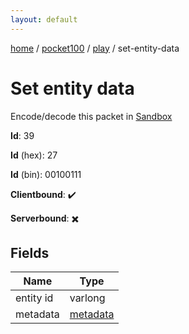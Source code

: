 ```yaml
---
layout: default
---
```


[home](/)  /  [pocket100](/protocol/pocket100)  /  [play](/protocol/pocket100/play)  /  set-entity-data

# Set entity data

Encode/decode this packet in [Sandbox](../../../sandbox/pocket100#play.set_entity_data)

**Id**: 39

**Id** (hex): 27

**Id** (bin): 00100111

**Clientbound**: ✔️

**Serverbound**: ✖️

## Fields

Name | Type
---|---
entity id | varlong
metadata | [metadata](/protocol/pocket100/metadata)

